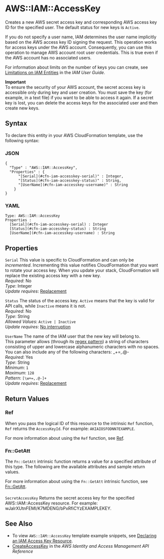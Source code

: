 # AWS::IAM::AccessKey<a name="aws-properties-iam-accesskey"></a>

 Creates a new AWS secret access key and corresponding AWS access key ID for the specified user\. The default status for new keys is `Active`\.

If you do not specify a user name, IAM determines the user name implicitly based on the AWS access key ID signing the request\. This operation works for access keys under the AWS account\. Consequently, you can use this operation to manage AWS account root user credentials\. This is true even if the AWS account has no associated users\.

 For information about limits on the number of keys you can create, see [Limitations on IAM Entities](https://docs.aws.amazon.com/IAM/latest/UserGuide/LimitationsOnEntities.html) in the *IAM User Guide*\.

**Important**  
To ensure the security of your AWS account, the secret access key is accessible only during key and user creation\. You must save the key \(for example, in a text file\) if you want to be able to access it again\. If a secret key is lost, you can delete the access keys for the associated user and then create new keys\.

## Syntax<a name="aws-properties-iam-accesskey-syntax"></a>

To declare this entity in your AWS CloudFormation template, use the following syntax:

### JSON<a name="aws-properties-iam-accesskey-syntax.json"></a>

```
{
  "Type" : "AWS::IAM::AccessKey",
  "Properties" : {
      "[Serial](#cfn-iam-accesskey-serial)" : Integer,
      "[Status](#cfn-iam-accesskey-status)" : String,
      "[UserName](#cfn-iam-accesskey-username)" : String
    }
}
```

### YAML<a name="aws-properties-iam-accesskey-syntax.yaml"></a>

```
Type: AWS::IAM::AccessKey
Properties : 
﻿  [Serial](#cfn-iam-accesskey-serial) : Integer
﻿  [Status](#cfn-iam-accesskey-status) : String
﻿  [UserName](#cfn-iam-accesskey-username) : String
```

## Properties<a name="aws-properties-iam-accesskey-properties"></a>

`Serial`  <a name="cfn-iam-accesskey-serial"></a>
This value is specific to CloudFormation and can only be *incremented*\. Incrementing this value notifies CloudFormation that you want to rotate your access key\. When you update your stack, CloudFormation will replace the existing access key with a new key\.  
*Required*: No  
*Type*: Integer  
*Update requires*: [Replacement](https://docs.aws.amazon.com/AWSCloudFormation/latest/UserGuide/using-cfn-updating-stacks-update-behaviors.html#update-replacement)

`Status`  <a name="cfn-iam-accesskey-status"></a>
The status of the access key\. `Active` means that the key is valid for API calls, while `Inactive` means it is not\.   
*Required*: No  
*Type*: String  
*Allowed Values*: `Active | Inactive`  
*Update requires*: [No interruption](https://docs.aws.amazon.com/AWSCloudFormation/latest/UserGuide/using-cfn-updating-stacks-update-behaviors.html#update-no-interrupt)

`UserName`  <a name="cfn-iam-accesskey-username"></a>
The name of the IAM user that the new key will belong to\.  
This parameter allows \(through its [regex pattern](http://wikipedia.org/wiki/regex)\) a string of characters consisting of upper and lowercase alphanumeric characters with no spaces\. You can also include any of the following characters: \_\+=,\.@\-  
*Required*: Yes  
*Type*: String  
*Minimum*: `1`  
*Maximum*: `128`  
*Pattern*: `[\w+=,.@-]+`  
*Update requires*: [Replacement](https://docs.aws.amazon.com/AWSCloudFormation/latest/UserGuide/using-cfn-updating-stacks-update-behaviors.html#update-replacement)

## Return Values<a name="aws-properties-iam-accesskey-return-values"></a>

### Ref<a name="aws-properties-iam-accesskey-return-values-ref"></a>

 When you pass the logical ID of this resource to the intrinsic `Ref` function, `Ref` returns the `AccessKeyId`\. For example: `AKIAIOSFODNN7EXAMPLE`\.

For more information about using the `Ref` function, see [Ref](https://docs.aws.amazon.com/AWSCloudFormation/latest/UserGuide/intrinsic-function-reference-ref.html)\.

### Fn::GetAtt<a name="aws-properties-iam-accesskey-return-values-fn--getatt"></a>

The `Fn::GetAtt` intrinsic function returns a value for a specified attribute of this type\. The following are the available attributes and sample return values\.

For more information about using the `Fn::GetAtt` intrinsic function, see [Fn::GetAtt](https://docs.aws.amazon.com/AWSCloudFormation/latest/UserGuide/intrinsic-function-reference-getatt.html)\.

#### <a name="aws-properties-iam-accesskey-return-values-fn--getatt-fn--getatt"></a>

`SecretAccessKey`  <a name="SecretAccessKey-fn::getatt"></a>
Returns the secret access key for the specified AWS::IAM::AccessKey resource\. For example: wJalrXUtnFEMI/K7MDENG/bPxRfiCYzEXAMPLEKEY\.

## See Also<a name="aws-properties-iam-accesskey--seealso"></a>
+ To view `AWS::IAM::AccessKey` template example snippets, see [Declaring an IAM Access Key Resource](https://docs.aws.amazon.com/AWSCloudFormation/latest/UserGuide/quickref-iam.html#scenario-iam-accesskey)\. 
+  [CreateAccessKey](https://docs.aws.amazon.com/IAM/latest/APIReference/API_CreateAccessKey.html) in the *AWS Identity and Access Management API Reference* 